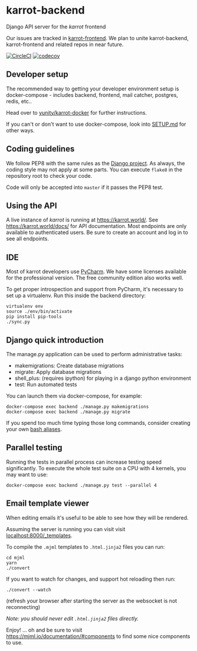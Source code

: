 # karrot-backend

Django API server for the _karrot_ frontend

Our issues are tracked in [karrot-frontend](https://github.com/yunity/karrot-frontend/issues). We plan to unite karrot-backend, karrot-frontend and related repos in near future.

[![CircleCI](https://circleci.com/gh/yunity/karrot-backend.svg?style=svg)](https://circleci.com/gh/yunity/karrot-backend)
[![codecov](https://codecov.io/gh/yunity/karrot-backend/branch/master/graph/badge.svg)](https://codecov.io/gh/yunity/karrot-backend)

## Developer setup

The recommended way to getting your developer environment setup is docker-compose - includes backend, frontend, mail catcher, postgres, redis, etc..

Head over to [yunity/karrot-docker](https://github.com/yunity/karrot-docker) for further instructions.

If you can't or don't want to use docker-compose, look into [SETUP.md](SETUP.md) for other ways.
 
## Coding guidelines

We follow PEP8 with the same rules as the [Django project](https://docs.djangoproject.com/en/dev/internals/contributing/writing-code/coding-style/).
As always, the coding style may not apply at some parts.
You can execute `flake8` in the repository root to check your code.

Code will only be accepted into `master` if it passes the PEP8 test.

## Using the API
A live instance of _karrot_ is running at https://karrot.world/. See https://karrot.world/docs/ for API documentation. Most endpoints are only available to authenticated users. Be sure to create an account and log in to see all endpoints.

## IDE
Most of karrot developers use [PyCharm](https://www.jetbrains.com/pycharm/download/). We have some licenses available for the professional version. The free community edition also works well.

To get proper introspection and support from PyCharm, it's necessary to set up a virtualenv. Run this inside the backend directory:

```
virtualenv env
source ./env/bin/activate
pip install pip-tools
./sync.py
```

## Django quick introduction

The manage.py application can be used to perform administrative tasks:

  - makemigrations: Create database migrations
  - migrate: Apply database migrations
  - shell\_plus: (requires ipython) for playing in a django python environment
  - test: Run automated tests
  
You can launch them via docker-compose, for example:

```
docker-compose exec backend ./manage.py makemigrations
docker-compose exec backend ./manage.py migrate
```

If you spend too much time typing those long commands, consider creating your own [bash aliases](https://askubuntu.com/questions/17536/how-do-i-create-a-permanent-bash-alias).

## Parallel testing
Running the tests in parallel process can increase testing speed significantly. 
To execute the whole test suite on a CPU with 4 kernels, you may want to use:

```
docker-compose exec backend ./manage.py test --parallel 4
```

## Email template viewer

When editing emails it's useful to be able to see how they will be rendered.

Assuming the server is running you can visit visit [localhost:8000/\_templates](http://localhost:8000/_templates).

To compile the `.mjml` templates to `.html.jinja2` files you can run:
```
cd mjml
yarn
./convert
```

If you want to watch for changes, and support hot reloading then run:

```
./convert --watch
```

(refresh your browser after starting the server as the websocket is not reconnecting)

_Note: you should never edit `.html.jinja2` files directly._ 


Enjoy! ... oh and be sure to visit https://mjml.io/documentation/#components to find some nice components to use.
